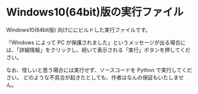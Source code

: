# Windows10(64bit)版の実行ファイル

Windows10(64bit版) 向けににビルドした実行ファイルです。

「Windows によって PC が保護されました」というメッセージが出る場合には、「詳細情報」をクリックし、続いて表示される「実行」ボタンを押してください。

なお、怪しいと思う場合には実行せず、ソースコードを Python で実行してください。
どのような不具合が起きたとしても、作者はなんの保証もいたしません。

